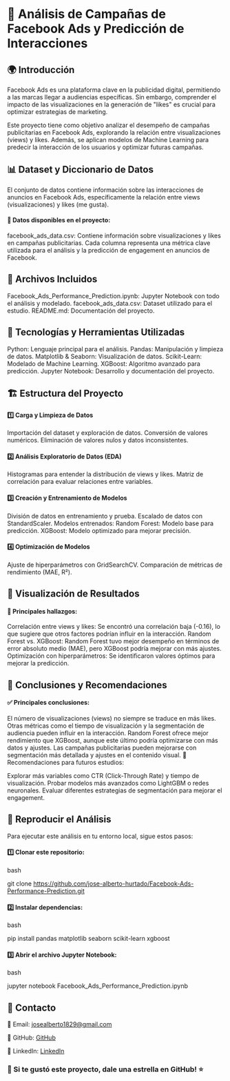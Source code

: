 # 📢 Análisis de Campañas de Facebook Ads y Predicción de Interacciones

## 🌍 Introducción
Facebook Ads es una plataforma clave en la publicidad digital, permitiendo a las marcas llegar a audiencias específicas. Sin embargo, comprender el impacto de las visualizaciones en la generación de "likes" es crucial para optimizar estrategias de marketing.

Este proyecto tiene como objetivo analizar el desempeño de campañas publicitarias en Facebook Ads, explorando la relación entre visualizaciones (views) y likes. Además, se aplican modelos de Machine Learning para predecir la interacción de los usuarios y optimizar futuras campañas.

## 📊 Dataset y Diccionario de Datos
El conjunto de datos contiene información sobre las interacciones de anuncios en Facebook Ads, específicamente la relación entre views (visualizaciones) y likes (me gusta).

#### 📂 Datos disponibles en el proyecto:

facebook_ads_data.csv: Contiene información sobre visualizaciones y likes en campañas publicitarias.
Cada columna representa una métrica clave utilizada para el análisis y la predicción de engagement en anuncios de Facebook.

## 📂 Archivos Incluidos
Facebook_Ads_Performance_Prediction.ipynb: Jupyter Notebook con todo el análisis y modelado.
facebook_ads_data.csv: Dataset utilizado para el estudio.
README.md: Documentación del proyecto.

## 🤖 Tecnologías y Herramientas Utilizadas
Python: Lenguaje principal para el análisis.
Pandas: Manipulación y limpieza de datos.
Matplotlib & Seaborn: Visualización de datos.
Scikit-Learn: Modelado de Machine Learning.
XGBoost: Algoritmo avanzado para predicción.
Jupyter Notebook: Desarrollo y documentación del proyecto.

## 🏗️ Estructura del Proyecto

#### 1️⃣ Carga y Limpieza de Datos
Importación del dataset y exploración de datos.
Conversión de valores numéricos.
Eliminación de valores nulos y datos inconsistentes.
#### 2️⃣ Análisis Exploratorio de Datos (EDA)
Histogramas para entender la distribución de views y likes.
Matriz de correlación para evaluar relaciones entre variables.
#### 3️⃣ Creación y Entrenamiento de Modelos
División de datos en entrenamiento y prueba.
Escalado de datos con StandardScaler.
Modelos entrenados:
Random Forest: Modelo base para predicción.
XGBoost: Modelo optimizado para mejorar precisión.
#### 4️⃣ Optimización de Modelos
Ajuste de hiperparámetros con GridSearchCV.
Comparación de métricas de rendimiento (MAE, R²).

## 🎨 Visualización de Resultados
#### 🔎 Principales hallazgos:
Correlación entre views y likes: Se encontró una correlación baja (-0.16), lo que sugiere que otros factores podrían influir en la interacción.
Random Forest vs. XGBoost: Random Forest tuvo mejor desempeño en términos de error absoluto medio (MAE), pero XGBoost podría mejorar con más ajustes.
Optimización con hiperparámetros: Se identificaron valores óptimos para mejorar la predicción.

## 🚀 Conclusiones y Recomendaciones
#### ✅ Principales conclusiones:

El número de visualizaciones (views) no siempre se traduce en más likes. Otras métricas como el tiempo de visualización y la segmentación de audiencia pueden influir en la interacción.
Random Forest ofrece mejor rendimiento que XGBoost, aunque este último podría optimizarse con más datos y ajustes.
Las campañas publicitarias pueden mejorarse con segmentación más detallada y ajustes en el contenido visual.
🔹 Recomendaciones para futuros estudios:

Explorar más variables como CTR (Click-Through Rate) y tiempo de visualización.
Probar modelos más avanzados como LightGBM o redes neuronales.
Evaluar diferentes estrategias de segmentación para mejorar el engagement.

## 📑 Reproducir el Análisis
Para ejecutar este análisis en tu entorno local, sigue estos pasos:

#### 1️⃣ Clonar este repositorio:

bash

git clone https://github.com/jose-alberto-hurtado/Facebook-Ads-Performance-Prediction.git

#### 2️⃣ Instalar dependencias:

bash

pip install pandas matplotlib seaborn scikit-learn xgboost

#### 3️⃣ Abrir el archivo Jupyter Notebook:

bash

jupyter notebook Facebook_Ads_Performance_Prediction.ipynb

## 👥 Contacto

📧 Email: josealberto1829@gmail.com

🐍 GitHub: [GitHub](https://github.com/jose-alberto-hurtado)  

💼 LinkedIn: [LinkedIn](https://www.linkedin.com/in/josé-alberto-hurtado-echeverría-77910a319/)

### 🌟 Si te gustó este proyecto, dale una estrella en GitHub! ⭐
